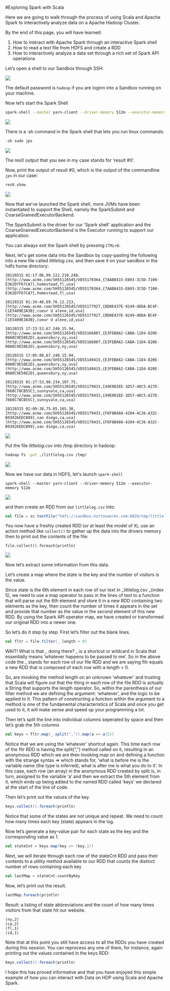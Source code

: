#Exploring Spark with Scala

Here we are going to walk through the process of using Scala and Apache Spark to interactively analyze data on a Apache Hadoop Cluster.

By the end of this page, you will have learned:

  1. How to interact with Apache Spark through an interactive Spark shell
  2. How to read a text file from HDFS and create a RDD
  3. How to interactively analyze a data set through a rich set of Spark API operations

Let’s open a shell to our Sandbox through SSH:

![](https://www.dropbox.com/s/tzsxvsnxfo26jn7/Screenshot_2015-04-13_07_58_43.png?dl=1)

The default password is `hadoop` if you are loginn into a Sandbox running on your machine.

Now let’s start the Spark Shell

```bash
spark-shell --master yarn-client --driver-memory 512m --executor-memory 512m
```
![](https://www.dropbox.com/s/nmuwjfn7i6j0jia/Screenshot%202015-06-08%2008.06.32.png?dl=1)

There is a :sh command in the Spark shell that lets you run linux commands:

```scala
:sh sudo jps
```

![](https://www.dropbox.com/s/wypitay56i5xpwy/Screenshot%202015-06-08%2008.08.42.png?dl=1)

The res0 output that you see in my case stands for ‘result #0’.

Now, print the output of result #0, which is the output of the commandline `jps` in our case:

```scala
res0.show
```
![](https://www.dropbox.com/s/elzn77ewphy8eir/Screenshot%202015-06-08%2008.10.58.png?dl=1)

Now that we’ve launched the Spark shell, more JVMs have been instantiated to support the Shell, namely the SparkSubmit and CoarseGrainedExecutorBackend.

The SparkSubmit is the driver for our 'Spark shell' application and the CoarseGrainedExecutorBackend is the Executor running to support our application.

You can always exit the Spark shell by pressing `CTRL+D`.

Next, let's get some data into the Sandbox by copy-pasting the following into a new file called _littlelog.csv,_ and then save it on your sandbox in the hdfs home directory:

    20120315 01:17:06,99.122.210.248,[http://www.acme.com/SH55126545/VD55170364,{7AAB8415-E803-3C5D-7100-E362D7F67CA7},homestead,fl,usa](http://www.acme.com/SH55126545/VD55170364,{7AAB8415-E803-3C5D-7100-E362D7F67CA7},homestead,fl,usa)

    20120315 01:34:46,69.76.12.213,[http://www.acme.com/SH55126545/VD55177927,{8D0E437E-9249-4DDA-BC4F-C1E5409E3A3B},coeur d alene,id,usa](http://www.acme.com/SH55126545/VD55177927,{8D0E437E-9249-4DDA-BC4F-C1E5409E3A3B},coeur d alene,id,usa)

    20120315 17:23:53,67.240.15.94,[http://www.acme.com/SH55126545/VD55166807,{E3FEBA62-CABA-11D4-820E-00A0C9E58E2D},queensbury,ny,usa](http://www.acme.com/SH55126545/VD55166807,{E3FEBA62-CABA-11D4-820E-00A0C9E58E2D},queensbury,ny,usa)

    20120315 17:05:00,67.240.15.94,[http://www.acme.com/SH55126545/VD55149415,{E3FEBA62-CABA-11D4-820E-00A0C9E58E2D},queensbury,ny,usa](http://www.acme.com/SH55126545/VD55149415,{E3FEBA62-CABA-11D4-820E-00A0C9E58E2D},queensbury,ny,usa)

    20120315 01:27:53,98.234.107.75,[http://www.acme.com/SH55126545/VD55179433,{49E0D2EE-1D57-48C5-A27D-7660C78CB55C},sunnyvale,ca,usa](http://www.acme.com/SH55126545/VD55179433,{49E0D2EE-1D57-48C5-A27D-7660C78CB55C},sunnyvale,ca,usa)

    20120315 02:09:38,75.85.165.38,[http://www.acme.com/SH55126545/VD55179433,{F6F8B460-4204-4C26-A32C-B93826EDCB99},san diego,ca,usa](http://www.acme.com/SH55126545/VD55179433,{F6F8B460-4204-4C26-A32C-B93826EDCB99},san diego,ca,usa)


![](https://www.dropbox.com/s/3djm8kuxtt3mri4/Screenshot%202015-06-08%2008.21.53.png?dl=1)

Put the file _littlelog.csv_ into /tmp directory in hadoop:

```bash
hadoop fs -put ./littlelog.csv /tmp/
```
![](https://www.dropbox.com/s/kt2ee75ytn3kmfp/Screenshot%202015-06-08%2008.25.17.png?dl=1)

Now we have our data in HDFS, let's launch `spark-shell`

```
spark-shell --master yarn-client --driver-memory 512m --executor-memory 512m
```
![](https://www.dropbox.com/s/ry9ygu7c61ilcz7/Screenshot%202015-06-08%2008.33.54.png?dl=1)

and then create an RDD from our `littlelog.csv` into:

```scala
val file = sc.textFile("hdfs://sandbox.hortonworks.com:8020/tmp/littlelog.csv")
```
You now have a freshly created RDD (or at least the model of it), use an action method like `collect()` to gather up the data into the drivers memory then to print out the contents of the file:

```
file.collect().foreach(println)
```
![](https://www.dropbox.com/s/cclf7ttf45i7xtq/Screenshot%202015-06-08%2008.58.24.png?dl=1)

Now let’s extract some information from this data.

Let’s create a map where the state is the key and the number of visitors is the value.


Since state is the 6th element in each row of our text in _littlelog.csv _(index 5), we need to use a map operator to pass in the lines of text to a function that will parse out the 6th element and store it in a new RDD containing two elements as the key, then count the number of times it appears in the set and provide that number as the value in the second element of this new RDD. By using the Spark API operator map, we have created or transformed our original RDD into a newer one.

So let’s do it step by step. First let’s filter out the blank lines.

```scala
val fltr = file.filter(_.length > 0)
```

WAIT! What is that _ doing there? _ is a shortcut or wildcard in Scala that essentially means ‘whatever happens to be passed to me’. So in the above code the _ stands for each row of our file RDD and we are saying fltr equals a new RDD that is composed of each row with a length > 0.

So, are invoking the method length on an unknown ‘whatever’ and trusting that Scala will figure out that the thing in each row of the file RDD is actually a String that supports the length operator. So, within the parenthesis of our filter method we are defining the argument: ‘whatever’, and the logic to be applied to it. This pattern of constructing a function within the argument to a method is one of the fundamental characteristics of Scala and once you get used to it, it will make sense and speed up your programming a lot.

Then let’s split the line into individual columns seperated by space and then let’s grab the 5th columns

```scala
val keys = fltr.map(_.split(",")).map(a => a(5))
```

Notice that we are using the ‘whatever’ shortcut again. This time each row of the fltr RDD is having the split(“,”) method called on it, resulting in an anonymous RDD which we are then invoking map on and defining a function with the strange syntax => which stands for, ‘what is before me is the variable name (the type is inferred), what is after me is what you do to it’. In this case, each row (an array) in the anonymous RDD created by split is, in turn, assigned to the variable ‘a’ and then we extract the 5th element from it, which ends up being added to the named RDD called ‘keys’ we declared at the start of the line of code.

Then let’s print out the values of the key.

```scala
keys.collect().foreach(println)
```

Notice that some of the states are not unique and repeat. We need to count how many times each key (state) appears in the log.

Now let’s generate a key-value pair for each state as the key and the corresponding value as 1.

```scala
val stateCnt = keys.map(key => (key,1))
```

Next, we will iterate through each row of the stateCnt RDD and pass their contents to a utility method available to our RDD that counts the distinct number of rows containing each key

```scala
val lastMap = stateCnt.countByKey
```

Now, let’s print out the result.

```scala
lastMap.foreach(println)
```

Result: a listing of state abbreviations and the count of how many times visitors from that state hit our website.

    (ny,2)
    (ca,2)
    (fl,1)
    (id,1)

Note that at this point you still have access to all the RDDs you have created during this session. You can reprocess any one of them, for instance, again printing out the values contained in the keys RDD:

```scala
keys.collect().foreach(println)
```

I hope this has proved informative and that you have enjoyed this simple example of how you can interact with Data on HDP using Scala and Apache Spark.
